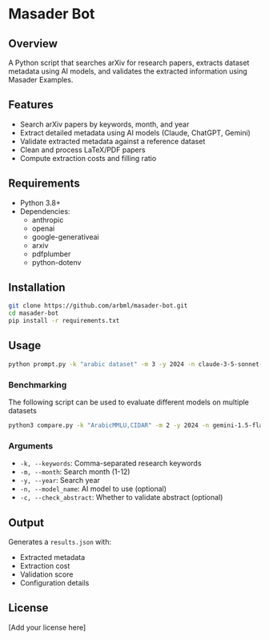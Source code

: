 # Masader Bot

## Overview
A Python script that searches arXiv for research papers, extracts dataset metadata using AI models, and validates the extracted information using Masader Examples.

## Features
- Search arXiv papers by keywords, month, and year
- Extract detailed metadata using AI models (Claude, ChatGPT, Gemini)
- Validate extracted metadata against a reference dataset
- Clean and process LaTeX/PDF papers
- Compute extraction costs and filling ratio

## Requirements
- Python 3.8+
- Dependencies: 
  - anthropic
  - openai
  - google-generativeai
  - arxiv
  - pdfplumber
  - python-dotenv

## Installation
```bash
git clone https://github.com/arbml/masader-bot.git
cd masader-bot
pip install -r requirements.txt
```

## Usage
```bash
python prompt.py -k "arabic dataset" -m 3 -y 2024 -n claude-3-5-sonnet-latest
```

### Benchmarking
The following script can be used to evaluate different models on multiple datasets

```bash
python3 compare.py -k "ArabicMMLU,CIDAR" -m 2 -y 2024 -n gemini-1.5-flash,claude-3-5-sonnet-latest 
```

### Arguments
- `-k, --keywords`: Comma-separated research keywords
- `-m, --month`: Search month (1-12)
- `-y, --year`: Search year
- `-n, --model_name`: AI model to use (optional)
- `-c, --check_abstract`: Whether to validate abstract (optional)

## Output
Generates a `results.json` with:
- Extracted metadata
- Extraction cost
- Validation score
- Configuration details

## License
[Add your license here]
